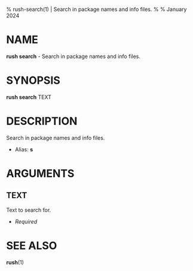 % rush-search(1) | Search in package names and info files.
% 
% January 2024

NAME
==================================================

**rush search** - Search in package names and info files.

SYNOPSIS
==================================================

**rush search** TEXT

DESCRIPTION
==================================================

Search in package names and info files.

- Alias: **s**

ARGUMENTS
==================================================

TEXT
--------------------------------------------------

Text to search for.

- *Required*

SEE ALSO
==================================================

**rush**(1)



